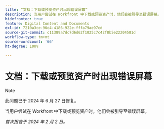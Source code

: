 ```yaml
---
title: “文档：下载或预览资产时出现错误屏幕”
description: 当用户尝试在 Workfront 中下载或预览资产时，他们会被引导至错误屏幕。
hidefromtoc: true
feature: Digital Content and Documents
exl-id: 7210a3ce-96c4-4186-922e-fffa79ae97cd
source-git-commit: c11389a7dc7d6d62f1025c7c42f8b5e22204581d
workflow-type: tm+mt
source-wordcount: '66'
ht-degree: 100%

---
```


# 文档：下载或预览资产时出现错误屏幕

>[!NOTE]
>
>此问题已于 2024 年 6 月 27 日修复。

当用户尝试在 Workfront 中下载或预览资产时，他们会被引导至错误屏幕。

_首次报告于 2024 年 2 月 2 日。_
